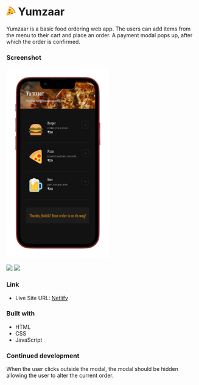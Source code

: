 # <img src="favicon/android-chrome-512x512.png" width="24"> Yumzaar

Yumzaar is a basic food ordering web app. The users can add items from the menu to their cart and place an order. A payment modal pops up, after which the order is confirmed.

### Screenshot

<img src="images/screenshot.png" height="500">

![](screenshots/desktop-content.png)
![](screenshots/desktop-footer.png)

### Link

- Live Site URL: [Netlify](https://yumzaar.netlify.app)

### Built with

- HTML
- CSS
- JavaScript

### Continued development

When the user clicks outside the modal, the modal should be hidden allowing the user to alter the current order.
